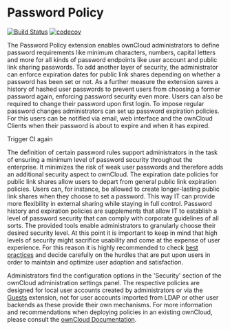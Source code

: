 # Password Policy

[![Build Status](https://drone.owncloud.com/api/badges/owncloud/password_policy/status.svg?branch=master)](https://drone.owncloud.com/owncloud/password_policy)
[![codecov](https://codecov.io/gh/owncloud/password_policy/branch/master/graph/badge.svg?token=JoJt5NmSSC)](https://codecov.io/gh/owncloud/password_policy)

The Password Policy extension enables ownCloud administrators to define password requirements like minimum characters, numbers, capital letters and more for all kinds of password endpoints like user account and public link sharing passwords. To add another layer of security, the administrator can enforce expiration dates for public link shares depending on whether a password has been set or not. As a further measure the extension saves a history of hashed user passwords to prevent users from choosing a former password again, enforcing password security even more. Users can also be required to change their password upon first login. To impose regular password changes administrators can set up password expiration policies. For this users can be notified via email, web interface and the ownCloud Clients when their password is about to expire and when it has expired.

Trigger CI again

The definition of certain password rules support administrators in the task of ensuring a minimum level of password security throughout the enterprise. It minimizes the risk of weak user passwords and therefore adds an additional security aspect to ownCloud. The expiration date policies for public link shares allow users to depart from general public link expiration policies. Users can, for instance, be allowed to create longer-lasting public link shares when they choose to set a password. This way IT can provide more flexibility in external sharing while staying in full control.
Password history and expiration policies are supplements that allow IT to establish a level of password security that can comply with corporate guidelines of all sorts. The provided tools enable administrators to granularly choose their desired security level. At this point it is important to keep in mind that high levels of security might sacrifice usability and come at the expense of user experience. For this reason it is highly recommended to check [best practices](https://pages.nist.gov/800-63-3/sp800-63b.html) and decide carefully on the hurdles that are put upon users in order to maintain and optimize user adoption and satisfaction.

Administrators find the configuration options in the 'Security' section of the ownCloud administration settings panel. The respective policies are designed for local user accounts created by administrators or via the [Guests](https://marketplace.owncloud.com/apps/guests) extension, not for user accounts imported from LDAP or other user backends as these provide their own mechanisms. For more information and recommendations when deploying policies in an existing ownCloud, please consult the [ownCloud Documentation](https://doc.owncloud.com/server/latest/admin_manual/configuration/server/security/password_policy.html).
